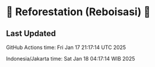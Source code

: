 
# 🌳 Reforestation (Reboisasi) 🌲

## Last Updated

GitHub Actions time: Fri Jan 17 21:17:14 UTC 2025

Indonesia/Jakarta time: Sat Jan 18 04:17:14 WIB 2025
